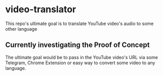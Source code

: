 # video-translator
This repo's ultimate goal is to translate YouTube video's audio to some other language


## Currently investigating the Proof of Concept


The ultimate goal would be to pass in the YouTube video's URL via some Telegram, Chrome Extension or easy way to convert some video to any language.
